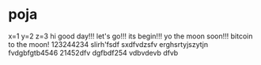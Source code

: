 # poja
x=1
y=2
z=3
hi
good day!!!
let's go!!!
its begin!!!
yo the moon soon!!!
bitcoin to the moon!
123244234
slirh'fsdf
sxdfvdzsfv
erghsrtyjszytjn
fvdgbfgtb4546
21452dfv
dgfbdf254
vdbvdevb dfvb
